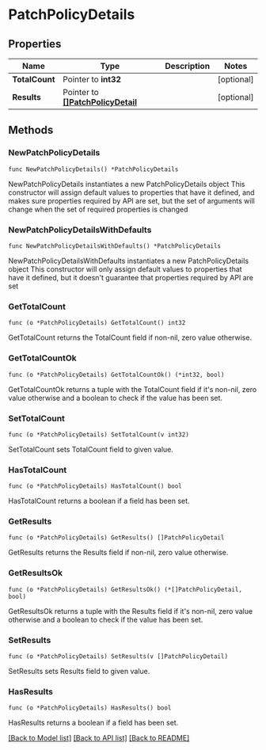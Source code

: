 # PatchPolicyDetails

## Properties

Name | Type | Description | Notes
------------ | ------------- | ------------- | -------------
**TotalCount** | Pointer to **int32** |  | [optional] 
**Results** | Pointer to [**[]PatchPolicyDetail**](PatchPolicyDetail.md) |  | [optional] 

## Methods

### NewPatchPolicyDetails

`func NewPatchPolicyDetails() *PatchPolicyDetails`

NewPatchPolicyDetails instantiates a new PatchPolicyDetails object
This constructor will assign default values to properties that have it defined,
and makes sure properties required by API are set, but the set of arguments
will change when the set of required properties is changed

### NewPatchPolicyDetailsWithDefaults

`func NewPatchPolicyDetailsWithDefaults() *PatchPolicyDetails`

NewPatchPolicyDetailsWithDefaults instantiates a new PatchPolicyDetails object
This constructor will only assign default values to properties that have it defined,
but it doesn't guarantee that properties required by API are set

### GetTotalCount

`func (o *PatchPolicyDetails) GetTotalCount() int32`

GetTotalCount returns the TotalCount field if non-nil, zero value otherwise.

### GetTotalCountOk

`func (o *PatchPolicyDetails) GetTotalCountOk() (*int32, bool)`

GetTotalCountOk returns a tuple with the TotalCount field if it's non-nil, zero value otherwise
and a boolean to check if the value has been set.

### SetTotalCount

`func (o *PatchPolicyDetails) SetTotalCount(v int32)`

SetTotalCount sets TotalCount field to given value.

### HasTotalCount

`func (o *PatchPolicyDetails) HasTotalCount() bool`

HasTotalCount returns a boolean if a field has been set.

### GetResults

`func (o *PatchPolicyDetails) GetResults() []PatchPolicyDetail`

GetResults returns the Results field if non-nil, zero value otherwise.

### GetResultsOk

`func (o *PatchPolicyDetails) GetResultsOk() (*[]PatchPolicyDetail, bool)`

GetResultsOk returns a tuple with the Results field if it's non-nil, zero value otherwise
and a boolean to check if the value has been set.

### SetResults

`func (o *PatchPolicyDetails) SetResults(v []PatchPolicyDetail)`

SetResults sets Results field to given value.

### HasResults

`func (o *PatchPolicyDetails) HasResults() bool`

HasResults returns a boolean if a field has been set.


[[Back to Model list]](../README.md#documentation-for-models) [[Back to API list]](../README.md#documentation-for-api-endpoints) [[Back to README]](../README.md)


